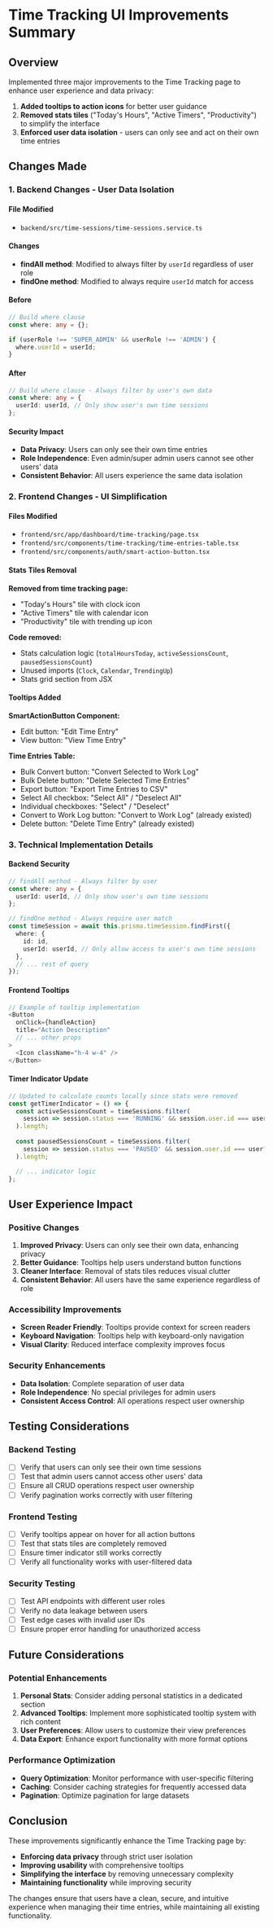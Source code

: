 # Time Tracking UI Improvements Summary

## Overview
Implemented three major improvements to the Time Tracking page to enhance user experience and data privacy:

1. **Added tooltips to action icons** for better user guidance
2. **Removed stats tiles** ("Today's Hours", "Active Timers", "Productivity") to simplify the interface
3. **Enforced user data isolation** - users can only see and act on their own time entries

## Changes Made

### 1. Backend Changes - User Data Isolation

#### File Modified
- `backend/src/time-sessions/time-sessions.service.ts`

#### Changes
- **findAll method**: Modified to always filter by `userId` regardless of user role
- **findOne method**: Modified to always require `userId` match for access

#### Before
```typescript
// Build where clause
const where: any = {};

if (userRole !== 'SUPER_ADMIN' && userRole !== 'ADMIN') {
  where.userId = userId;
}
```

#### After
```typescript
// Build where clause - Always filter by user's own data
const where: any = {
  userId: userId, // Only show user's own time sessions
};
```

#### Security Impact
- **Data Privacy**: Users can only see their own time entries
- **Role Independence**: Even admin/super admin users cannot see other users' data
- **Consistent Behavior**: All users experience the same data isolation

### 2. Frontend Changes - UI Simplification

#### Files Modified
- `frontend/src/app/dashboard/time-tracking/page.tsx`
- `frontend/src/components/time-tracking/time-entries-table.tsx`
- `frontend/src/components/auth/smart-action-button.tsx`

#### Stats Tiles Removal
**Removed from time tracking page:**
- "Today's Hours" tile with clock icon
- "Active Timers" tile with calendar icon  
- "Productivity" tile with trending up icon

**Code removed:**
- Stats calculation logic (`totalHoursToday`, `activeSessionsCount`, `pausedSessionsCount`)
- Unused imports (`Clock`, `Calendar`, `TrendingUp`)
- Stats grid section from JSX

#### Tooltips Added

**SmartActionButton Component:**
- Edit button: "Edit Time Entry"
- View button: "View Time Entry"

**Time Entries Table:**
- Bulk Convert button: "Convert Selected to Work Log"
- Bulk Delete button: "Delete Selected Time Entries"
- Export button: "Export Time Entries to CSV"
- Select All checkbox: "Select All" / "Deselect All"
- Individual checkboxes: "Select" / "Deselect"
- Convert to Work Log button: "Convert to Work Log" (already existed)
- Delete button: "Delete Time Entry" (already existed)

### 3. Technical Implementation Details

#### Backend Security
```typescript
// findAll method - Always filter by user
const where: any = {
  userId: userId, // Only show user's own time sessions
};

// findOne method - Always require user match
const timeSession = await this.prisma.timeSession.findFirst({
  where: {
    id: id,
    userId: userId, // Only allow access to user's own time sessions
  },
  // ... rest of query
});
```

#### Frontend Tooltips
```typescript
// Example of tooltip implementation
<Button
  onClick={handleAction}
  title="Action Description"
  // ... other props
>
  <Icon className="h-4 w-4" />
</Button>
```

#### Timer Indicator Update
```typescript
// Updated to calculate counts locally since stats were removed
const getTimerIndicator = () => {
  const activeSessionsCount = timeSessions.filter(
    session => session.status === 'RUNNING' && session.user.id === user?.id
  ).length;
  
  const pausedSessionsCount = timeSessions.filter(
    session => session.status === 'PAUSED' && session.user.id === user?.id
  ).length;

  // ... indicator logic
};
```

## User Experience Impact

### Positive Changes
1. **Improved Privacy**: Users can only see their own data, enhancing privacy
2. **Better Guidance**: Tooltips help users understand button functions
3. **Cleaner Interface**: Removal of stats tiles reduces visual clutter
4. **Consistent Behavior**: All users have the same experience regardless of role

### Accessibility Improvements
- **Screen Reader Friendly**: Tooltips provide context for screen readers
- **Keyboard Navigation**: Tooltips help with keyboard-only navigation
- **Visual Clarity**: Reduced interface complexity improves focus

### Security Enhancements
- **Data Isolation**: Complete separation of user data
- **Role Independence**: No special privileges for admin users
- **Consistent Access Control**: All operations respect user ownership

## Testing Considerations

### Backend Testing
- [ ] Verify that users can only see their own time sessions
- [ ] Test that admin users cannot access other users' data
- [ ] Ensure all CRUD operations respect user ownership
- [ ] Verify pagination works correctly with user filtering

### Frontend Testing
- [ ] Verify tooltips appear on hover for all action buttons
- [ ] Test that stats tiles are completely removed
- [ ] Ensure timer indicator still works correctly
- [ ] Verify all functionality works with user-filtered data

### Security Testing
- [ ] Test API endpoints with different user roles
- [ ] Verify no data leakage between users
- [ ] Test edge cases with invalid user IDs
- [ ] Ensure proper error handling for unauthorized access

## Future Considerations

### Potential Enhancements
1. **Personal Stats**: Consider adding personal statistics in a dedicated section
2. **Advanced Tooltips**: Implement more sophisticated tooltip system with rich content
3. **User Preferences**: Allow users to customize their view preferences
4. **Data Export**: Enhance export functionality with more format options

### Performance Optimization
- **Query Optimization**: Monitor performance with user-specific filtering
- **Caching**: Consider caching strategies for frequently accessed data
- **Pagination**: Optimize pagination for large datasets

## Conclusion

These improvements significantly enhance the Time Tracking page by:
- **Enforcing data privacy** through strict user isolation
- **Improving usability** with comprehensive tooltips
- **Simplifying the interface** by removing unnecessary complexity
- **Maintaining functionality** while improving security

The changes ensure that users have a clean, secure, and intuitive experience when managing their time entries, while maintaining all existing functionality.
